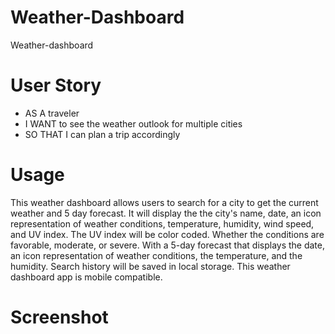 # Weather-Dashboard
Weather-dashboard
# User Story 
- AS A traveler
- I WANT to see the weather outlook for multiple cities
- SO THAT I can plan a trip accordingly

# Usage
This weather dashboard allows users to search for a city to get the current weather and 5 day forecast.
It will display the the city's name, date, an icon representation of weather conditions, temperature, humidity, wind speed, and UV index.
The UV index will be color coded. Whether the conditions are favorable, moderate, or severe.
With a 5-day forecast that displays the date, an icon representation of weather conditions, the temperature, and the humidity.
Search history will be saved in local storage.
This weather dashboard app is mobile compatible.

# Screenshot